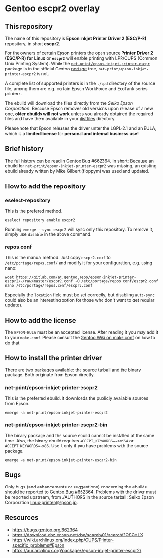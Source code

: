 Gentoo escpr2 overlay
=====================

This repository
---------------

The name of this repository is **Epson Inkjet Printer Driver 2 (ESC/P-R)** repository, in short **escpr2**.

For the owners of certain Epson printers the open source **Printer Driver 2 (ESC/P-R) for Linux** or **`escpr2`** will enable printing with LPR/CUPS (Common Unix Printing System). While the [`net-print/epson-inkjet-printer-escpr`](https://packages.gentoo.org/packages/net-print/epson-inkjet-printer-escpr) package is in the official Gentoo [portage](https://wiki.gentoo.org/wiki/Portage) tree, `net-print/epson-inkjet-printer-escpr2` is not.

A complete list of supported printers is in the `./ppd` directory of the source file, among them are e.g. certain Epson WorkForce and EcoTank series printers.

The ebuild will download the files directly from the *Seiko Epson Corporation*. Because Epson removes old versions upon release of a new one, **older ebuilds will not work** unless you already obtained the required files and have them available in your [distfiles](https://wiki.gentoo.org/wiki/DISTDIR) directory.

Please note that Epson releases the driver unter the LGPL-2.1 and an EULA, which is a **limited license** for **personal and internal business use!**

Brief history
-------------

The full history can be read in [Gentoo Bug #662364](https://bugs.gentoo.org/662364). In short: Because an ebuild for `net-print/epson-inkjet-printer-escpr2` was missing, an existing ebuild already written by Mike Gilbert (floppym) was used and updated.

How to add the repository
-------------------------

### eselect-repository

This is the prefered method.

    eselect repository enable escpr2

Running `emerge --sync escpr2` will sync only this repository. To remove it, simply use `disable` in the above command.

### repos.conf

This is the manual method. Just copy `escpr2.conf` to `/etc/portage/repos.conf/` and modify it for your configuration, e.g. using nano:

    wget https://gitlab.com/at.gentoo.repo/epson-inkjet-printer-escpr2/-/raw/master/escpr2.conf -O /etc/portage/repos.conf/escpr2.conf
    nano /etc/portage/repos.conf/escpr2.conf

Especially the `location` field must be set correctly, but disabling `auto-sync` could also be an interesting option for those who don't want to get regular updates.

How to add the license
----------------------

The `EPSON-EULA` must be an accepted license. After reading it you may add it to your `make.conf`. Please consult the [Gentoo Wiki on make.conf](https://wiki.gentoo.org/wiki//etc/portage/make.conf#ACCEPT_LICENSE) on how to do that.

How to install the printer driver
---------------------------------

There are two packages available: the source tarball and the binary package. Both originate from Epson directly.

### net-print/epson-inkjet-printer-escpr2

This is the preferred ebuild. It downloads the publicly available sources from Epson.

    emerge -a net-print/epson-inkjet-printer-escpr2

### net-print/epson-inkjet-printer-escpr2-bin

The binary package and the source ebuild cannot be installed at the same time. Also, the binary ebuild requires `ACCEPT_KEYWORDS=~amd64` or `ACCEPT_KEYWORDS=~x86`. Use it only if you have problems with the source package.

    emerge -a net-print/epson-inkjet-printer-escpr2-bin

Bugs
----

Only bugs (and enhancements or suggestions) concerning the ebuilds should be reported to [Gentoo Bug #662364](https://bugs.gentoo.org/662364). Problems with the driver must be reported upstream, from ./AUTHORS in the source tarball: Seiko Epson Corporation <linux-printer@epson.jp>.

Resources
---------

- <https://bugs.gentoo.org/662364>
- <https://download.ebz.epson.net/dsc/search/01/search/?OSC=LX>
- <https://wiki.archlinux.org/index.php/CUPS/Printer-specific_problems#Epson>
- <https://aur.archlinux.org/packages/epson-inkjet-printer-escpr2/>
